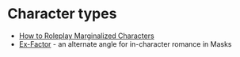 <!-- TITLE: Advice -->
<!-- SUBTITLE: A quick summary of Advice -->

# Character types
* [How to Roleplay Marginalized Characters](https://www.youtube.com/watch?v=FKtPQo5qvyM&feature=youtu.be)
* [Ex-Factor](advice/ex-factor) - an alternate angle for in-character romance in Masks